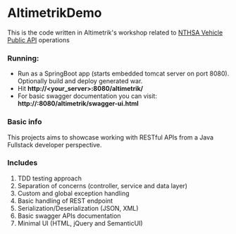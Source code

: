 # AltimetrikDemo
This is the code written in Altimetrik's workshop related to [NTHSA Vehicle Public API](https://vpic.nhtsa.dot.gov/api/) operations

### Running:
- Run as a SpringBoot app (starts embedded tomcat server on port 8080). Optionally build and deploy generated war.
- Hit **http://<your_server>:8080/altimetrik/**
- For basic swagger documentation you can visit: **http://<yoursever>:8080/altimetrik/swagger-ui.html**

### Basic info
This projects aims to showcase working with RESTful APIs from a Java Fullstack developer perspective.

### Includes
1. TDD testing approach
2. Separation of concerns (controller, service and data layer)
3. Custom and global exception handling
4. Basic handling of REST endpoint
5. Serialization/Deserialization (JSON, XML)
6. Basic swagger APIs documentation
7. Minimal UI (HTML, jQuery and SemanticUI)
